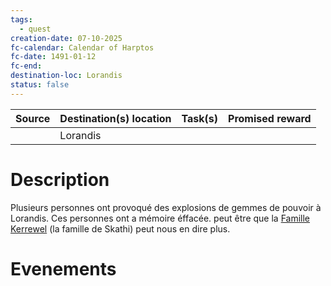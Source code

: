 ```yaml
---
tags:
  - quest
creation-date: 07-10-2025
fc-calendar: Calendar of Harptos
fc-date: 1491-01-12
fc-end:
destination-loc: Lorandis
status: false
---
```


| **Source** | **Destination(s)** location | **Task(s)** | **Promised reward** |
| ---------- | --------------------------- | ----------- | ------------------- |
|            |          Lorandis          |             |                     |
# Description

Plusieurs personnes ont provoqué des explosions de gemmes de pouvoir à Lorandis. Ces personnes ont a mémoire éffacée. peut être que la [Famille Kerrewel](../Characters/Organisations/Famille%20Kerrewel.md) (la famille de Skathi) peut nous en dire plus.

# Evenements